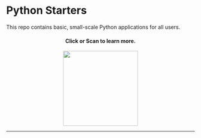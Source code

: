 # Python Starters

This repo contains basic, small-scale Python applications for all users. 

<h4 align="center">
Click or Scan to learn more.
</h4>

<p align="center">
    <a href="https://mkeithx.github.io/docs/demo/python-starters"  target="_blank">
<img align="center" width="200" height="200" src="https://imgur.com/SYg9MHk.png"/>
</a>
</p>

---
